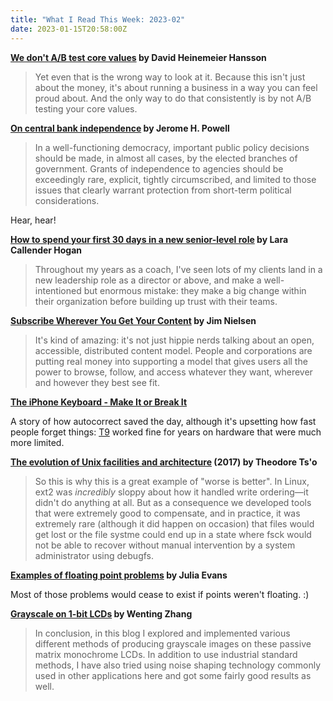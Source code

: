 ```yaml
---
title: "What I Read This Week: 2023-02"
date: 2023-01-15T20:58:00Z
---
```


**[We don't A/B test core values](https://world.hey.com/dhh/we-don-t-a-b-test-core-values-91b5f562) by David Heinemeier Hansson**

> Yet even that is the wrong way to look at it. Because this isn't just about the money, it's about running a business in a way you can feel proud about. And the only way to do that consistently is by not A/B testing your core values.

**[On central bank independence](https://www.federalreserve.gov/newsevents/speech/powell20230110a.htm) by Jerome H. Powell**

> In a well-functioning democracy, important public policy decisions should be made, in almost all cases, by the elected branches of government. Grants of independence to agencies should be exceedingly rare, explicit, tightly circumscribed, and limited to those issues that clearly warrant protection from short-term political considerations.

Hear, hear!

**[How to spend your first 30 days in a new senior-level role](https://larahogan.me/blog/first-30-days-new-role/) by Lara Callender Hogan**

> Throughout my years as a coach, I've seen lots of my clients land in a new leadership role as a director or above, and make a well-intentioned but enormous mistake: they make a big change within their organization before building up trust with their teams.

**[Subscribe Wherever You Get Your Content](https://blog.jim-nielsen.com/2023/subscribe-wherever-you-get-your-content/) by Jim Nielsen**

> It's kind of amazing: it's not just hippie nerds talking about an open, accessible, distributed content model. People and corporations are putting real money into supporting a model that gives users all the power to browse, follow, and access whatever they want, wherever and however they best see fit.

**[The iPhone Keyboard - Make It or Break It](https://commoncog.com/case/iphone-keyboard/)**

A story of how autocorrect saved the day, although it's upsetting how fast people forget things: [T9](https://en.wikipedia.org/wiki/T9_(predictive_text)) worked fine for years on hardware that were much more limited.

**[The evolution of Unix facilities and architecture](https://minnie.tuhs.org/pipermail/tuhs/2017-May/011552.html) (2017) by Theodore Ts'o**

> So this is why this is a great example of "worse is better". In Linux, ext2 was _incredibly_ sloppy about how it handled write ordering&mdash;it didn't do anything at all. But as a consequence we developed tools that were extremely good to compensate, and in practice, it was extremely rare (although it did happen on occasion) that files would get lost or the file systme could end up in a state where fsck would not be able to recover without manual intervention by a system administrator using debugfs.

**[Examples of floating point problems](https://jvns.ca/blog/2023/01/13/examples-of-floating-point-problems/) by Julia Evans**

Most of those problems would cease to exist if points weren't floating. :)

**[Grayscale on 1-bit LCDs](https://www.zephray.me/post/grayscale_lcd/) by Wenting Zhang**

> In conclusion, in this blog I explored and implemented various different methods of producing grayscale images on these passive matrix monochrome LCDs. In addition to use industrial standard methods, I have also tried using noise shaping technology commonly used in other applications here and got some fairly good results as well.

